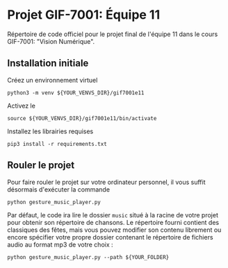 # Projet GIF-7001: Équipe 11

Répertoire de code officiel pour le projet final de l'équipe 11 dans le cours GIF-7001: "Vision Numérique".

## Installation initiale

Créez un environnement virtuel

`python3 -m venv ${YOUR_VENVS_DIR}/gif7001e11`

Activez le

`source ${YOUR_VENVS_DIR}/gif7001e11/bin/activate`

Installez les librairies requises

`pip3 install -r requirements.txt`

## Rouler le projet

Pour faire rouler le projet sur votre ordinateur personnel, il vous suffit désormais d'exécuter la commande

`python gesture_music_player.py`

Par défaut, le code ira lire le dossier `music` situé à la racine de votre projet pour obtenir son répertoire de chansons.
Le répertoire fourni contient des classiques des fêtes, mais vous pouvez modifier son contenu librement ou encore spécifier votre propre dossier contenant le répertoire de fichiers audio au format mp3 de votre choix :

`python gesture_music_player.py --path ${YOUR_FOLDER}`
